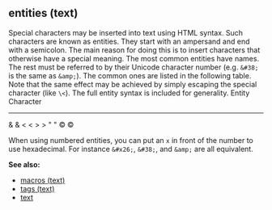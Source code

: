 ## entities (text)


Special characters may be inserted into text using HTML syntax.
Such characters are known as entities. They start with an ampersand and
end with a semicolon. The main reason for doing this is to insert
characters that otherwise have a special meaning. The most common
entities have names. The rest must be referred to by their Unicode
character number (e.g. `&#38;` is the same as `&amp;`). The common ones
are listed in the following table. Note that the same effect may be
achieved by simply escaping the special character (like `\<`). The full
entity syntax is included for generality.
  Entity   Character
  -------- -----------
  &amp;    &
  &lt;     \<
  &gt;     \>
  &quot;   \"
  &copy;   ©


When using numbered entities, you can put an `x` in front of
the number to use hexadecimal. For instance `&#x26;`, `&#38;`, and
`&amp;` are all equivalent.

**See also:**
+   [macros (text)](/ref/DM/text/macros.md) 
+   [tags (text)](/ref/DM/text/tags.md) 
+   [text](/ref/DM/text.md) 